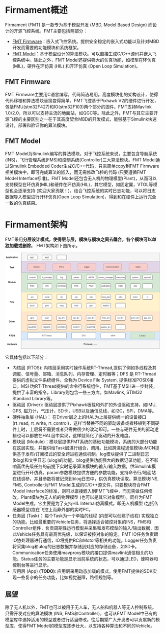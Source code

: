 # Firmament概述

Firmament (FMT) 是一款专为基于模型开发 (MBD, Model Based Design) 而设计的开源飞控系统。FMT主要包括两部分：

- [FMT Firmware](https://github.com/FirmamentPilot/FMT_Firmware)：嵌入式飞控系统。提供安全稳定的嵌入式功能以及针对MBD开发而需要的功能模块和系统框架。
- [FMT Model](https://github.com/FirmamentPilot/FMT_Model)：基于模型设计的算法模块。可以直接生成C/C++源码并嵌入飞控系统中。除此之外，FMT Model还提供强大的仿真功能，如模型在环仿真 (MIL)，硬件在环仿真 (HIL) 和开环仿真 (Open Loop Simulation)。

## FMT Firmware
FMT Firmware主要用C语言编写，代码简洁易用。高度模块化的架构设计，使得代码移植和算法模块替换变得简单。FMT飞控基于Pixhawk V2的硬件进行开发，包括FMU(stm32F427)和IO(stm32F103)两个部分的固件。FMT支持Mavlink 1.0/2.0，所以可以支持主流的地面站，如QGC等。除此之外，FMT与其它主要开源飞控的主要区别之一在于其高度契合MBD的开发模式，能够基于Simulink快速设计，部署和验证你的算法模块。

## FMT Model
FMT Model为Simulink编写的算法模块，对于飞控系统来说，主要包含导航系统(INS)，飞行管理系统(FMS)和控制系统(Controller)三大算法模块。FMT Model通过Simulink Embedded Coder生成C/C++代码，只需简单copy到FMT Firmware相关模块中，即可完成算法的嵌入，而无需修改飞控的代码 (只要遵循FMT Model Interface标准)。FMT Model还包含无人机的物理模型(Plant)，从而可以支持模型在环仿真(MIL)和硬件在环仿真(HIL)，其它模型，如固定翼，VTOL等模型也会逐渐支持 (欢迎大家贡献！)。结合飞控系统的实时日志功能，可以将日志数据导入模型进行开环仿真(Open Loop Simulation)，得到和在硬件上运行完全一致的仿真结果。

# Firmament架构
FMT采用**分层设计模式，使得层与层，模块与模块之间去耦合，各个模块可以单独加载或删除**。 FMT架构如下图所示。

![fmt_structure](img/fmt_structure.png)

它具体包括以下部分：

- 内核层 (RTOS): 内核层采用实时操作系统RT-Thread,提供了例如多线程及其调度、信号量、邮箱、消息队列、内存管理、定时器等；DFS 是 RT-Thread 提供的虚拟文件系统组件，全称为 Device File System, 提供标准POSIX接口。MSH为RT-Thread提供的命令行系统组件，FMT基于MSH进一步封装，提供了丰富的指令。Library则包含一些三方库，如Mavlink, STIM32 Standard Library等。
- 驱动层 (Driver): 驱动层提供了Pixhawk板载和外扩的外设驱动支持，如IMU, GPS, 磁力计，气压计，SD卡，USB以及通信总线，如I2C，SPI，DMA等。
- 硬件抽象层 (HAL)： 在Driver层之上的HAL为上层提供统一的设备接口 (rt_read, rt_write, rt_control)，这样当替换不同的驱动设备或者移植到不同硬件上时，上层将不需要或者只需做很少的改动即可。一些与硬件无关的驱动逻辑也可以都放在HAL层中实现，这样就简化了驱动的开发难度。
- 模块层 (Module)：模块层提供FMT系统的基础功能模块，系统的大部分功能在这层实现，并提供给Task层进行组合，调用。比如跨进程通信模块uMCN提供基于发布/订阅模式的安全跨进程通信机制。log模块提供了二进制日志 (blog)和文字日志 (ulog)的功能。blog提供功能强大的数据记录功能，在不影响高优先级任务的前提下实时记录算法模块的输入/输入数据，供Simulink模型进行开环仿真。param参数模块提供方便的参数功能，支持命令行/地面站在线调参，并且参数将被记录到blog日志中，供仿真模块读取。算法模块INS, FMS, Controller为FMT Model生成的C/C++源文件，只要模块符合FMT Model Interface的标准，则可以直接嵌入到FMT飞控中，而无需做任何修改。Plant模块为无人机的物理模型 (也可以是其它对象模型)，同样为FMT Model生成。它主要是为了支持HIL Internal仿真模式，即无人机模型 (包括传感器模型)跑在飞控上而非外部的实时PC。
- 任务层 (Task)： 每个Task为一个单独的线程 (内部可以创建子线程) 实现独立的功能。比如最重要的Vehicle任务，将选择适合被控对象的INS，FMS和Controller组件，负责周期性运行模型并采集和发布模型的输入/输出数据，因此Vehicle任务具有最高优先级，以保证被控对象的稳定。FMT IO任务负责跟IO协处理器进行通信，IO将提供RC和Motor等相关的功能。Logger任务负责将采集blog和ulog的日志数据并存储到对应的存储设备，如SD卡。Communication任务使用mavproxy模块的接口提供mavlink通信相关的功能。Status任务的主要功能是显示当前系统的状态，可以通过LED，蜂鸣器和控制台等进行显示。
- 应用层 (App)  **(TODO)**: 应用层采用动态加载的模式，使用FMT提供的SDK实现一些复杂的任务功能，比如视觉避障，路径规划等。

## 展望
除了无人机以外，FMT也可以被用于无人车，无人船和机器人等无人控制系统。只需开发对应的算法模块 (INS, FMS和Controller)，也可从FMT Model中已有的模型库中选择适用的模型或者进行适当修改。往后期望广大开发者可以贡献新的模型库，使得FMT Model的模型库逐步壮大，以支持各种算法和不同的Vehicle。